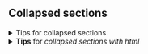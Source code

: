 <!-- confluence-page-id: 00000000000 -->

## Collapsed sections

<details markdown="1">
<summary>Tips for collapsed sections</summary>

You can add text within a collapsed section.

You can add an image or a code block, too.

```ruby
puts "Hello World"
```
</details>


<details markdown="1">
<summary><b>Tips</b> for <i>collapsed sections with html</i></summary>

You can add text within a collapsed section.

And the summary can have html in it but it should get stripped
</details>
